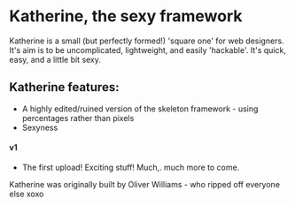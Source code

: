 # Katherine, the sexy framework
Katherine is a small (but perfectly formed!) 'square one' for web designers. It's aim is to be uncomplicated, lightweight, and easily 'hackable'. It's quick, easy, and a little bit sexy.

## Katherine features:
+ A highly edited/ruined version of the skeleton framework - using percentages rather than pixels
+ Sexyness

#### v1
+ The first upload! Exciting stuff! Much,. much more to come.

Katherine was originally built by Oliver Williams - who ripped off everyone else xoxo
